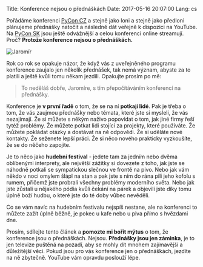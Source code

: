 Title: Konference nejsou o přednáškách
Date: 2017-05-16 20:07:00
Lang: cs


Pořádáme konferenci [PyCon CZ](https://cz.pycon.org/) a stejně jako loni a stejně jako předloni plánujeme přednášky natočit a následně dát veřejně k dispozici na YouTube. Na [PyCon SK](https://pycon.sk/) jsou ještě odvážnější a celou konferenci online streamují. Proč? **Protože konference nejsou o přednáškách.**

![Jaromír]({static}/images/jaromir.jpg)

Rok co rok se opakuje názor, že když vás z uveřejněného programu konference zaujalo jen několik přednášek, tak nemá význam, abyste za to platili a ještě kvůli tomu někam jezdili. Opakujte prosím po mě:

> To neděláš dobře, Jaromíre, s tím přepočítáváním konferencí na přednášky.

Konference je **v první řadě** o tom, že se na ní **potkají lidé**. Pak je třeba o tom, že vás zaujmou přednášky nebo témata, které jste si mysleli, že vás nezajímají. Že si můžete s někým naživo popovídat o tom, jak jiné firmy řeší tytéž problémy. Že můžete potkat lidi stojící za projekty, které používáte. Že můžete pokládat otázky a dostávat na ně odpovědi. Že si uděláte nové kontakty. Že seženete lepší práci. Že si něco nového prakticky vyzkoušíte, že se do něčeho zapojíte.

Je to něco jako **hudební festival** - jedete tam za jedním nebo dvěma oblíbenými interprety, ale největší zážitky si dovezete z toho, jak jste se náhodně potkali se sympatickou slečnou ve frontě na pivo. Nebo jak vám někdo v noci omylem šlápl na stan a pak jste s ním do rána pili jeho kofolu s rumem, přičemž jste probrali všechny problémy moderního světa. Nebo jak jste zůstali u nějakého pódia kvůli čekání na párek a objevili jste díky tomu úplně boží hudbu, o které jste do té doby vůbec nevěděli.

Co se vám navíc na hudebním festivalu nejspíš nestane, ale na konferenci to můžete zažít úplně běžně, je pokec u kafe nebo u piva přímo s hvězdami dne.

Prosím, sdílejte tento článek a **pomozte mi bořit mýtus** o tom, že konference jsou o přednáškách. Nejsou. **Přednášky jsou jen záminka**, je to jen televize puštěná na pozadí, aby se mohly dít mnohem zajímavější a důležitější věci. Pokud jsou pro vás konference jen o přednáškách, jezdíte na ně zbytečně. YouTube vám opravdu poslouží lépe.
